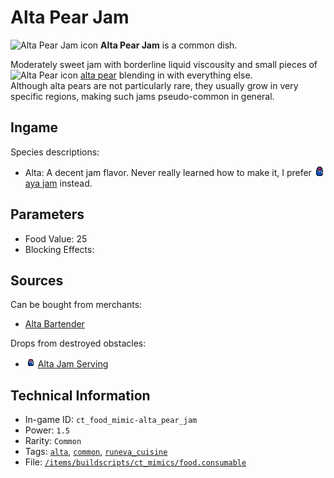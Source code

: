 # Alta Pear Jam

<img src="https://raw.githubusercontent.com/Ceterai/Enternia/main/assetMissing.png" alt="Alta Pear Jam icon" loading="lazy" height=16px width="auto" /> **Alta Pear Jam** is a common dish.

Moderately sweet jam with borderline liquid viscousity and small pieces of <img src="https://raw.githubusercontent.com/Ceterai/Enternia/main/assetMissing.png" alt="Alta Pear icon" loading="lazy" height=16px width="auto" /> [alta pear](https://ceterai.github.io/MyEnternia/Wiki/AltaPear) blending in with everything else.  
Although alta pears are not particularly rare, they usually grow in very specific regions, making such jams pseudo-common in general.

## Ingame

Species descriptions:

- Alta: A decent jam flavor. Never really learned how to make it, I prefer <img src="https://raw.githubusercontent.com/Ceterai/Enternia/main/items/generic/food/tier1/ct_aya_jam.png" alt="Aya Jam icon" loading="lazy" height=16px width="auto" /> [aya jam](https://ceterai.github.io/MyEnternia/Wiki/AyaJam) instead.

## Parameters

- Food Value: 25
- Blocking Effects: 

## Sources

Can be bought from merchants:

- [Alta Bartender](https://ceterai.github.io/MyEnternia/Wiki/AltaBartender)

Drops from destroyed obstacles:

- <img src="https://raw.githubusercontent.com/Ceterai/Enternia/main/objects/alta/special/food/jam/icon.png" alt="Alta Jam Serving icon" loading="lazy" height=16px width="auto" /> [Alta Jam Serving](https://ceterai.github.io/MyEnternia/Wiki/AltaJamServing)

## Technical Information

- In-game ID: `ct_food_mimic-alta_pear_jam`
- Power: `1.5`
- Rarity: `Common`
- Tags: [`alta`](https://ceterai.github.io/MyEnternia/Wiki/Tags/Alta), [`common`](https://ceterai.github.io/MyEnternia/Wiki/Tags/Common), [`runeva_cuisine`](https://ceterai.github.io/MyEnternia/Wiki/Tags/RunevaCuisine)
- File: [`/items/buildscripts/ct_mimics/food.consumable`](https://github.com/Ceterai/Enternia/blob/main/items/buildscripts/ct_mimics/food.consumable)
